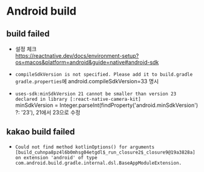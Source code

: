 # Android build
## build failed
- 설정 체크   
https://reactnative.dev/docs/environment-setup?os=macos&platform=android&guide=native#android-sdk   

- `compileSdkVersion is not specified. Please add it to build.gradle`   
`gradle.properties`에 android.compileSdkVersion=33 명시

- `uses-sdk:minSdkVersion 21 cannot be smaller than version 23 declared in library [:react-native-camera-kit]`   
minSdkVersion = Integer.parseInt(findProperty('android.minSdkVersion') ?: '23'), 21에서 23으로 수정

## kakao build failed
- `Could not find method kotlinOptions() for arguments [build_cuhnpa8pz4l6b0mhsg04etgdl$_run_closure2$_closure9@19a3828a] on extension 'android' of type com.android.build.gradle.internal.dsl.BaseAppModuleExtension.`
